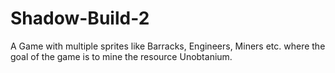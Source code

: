 # Shadow-Build-2
 
A Game with multiple sprites like Barracks, Engineers, Miners etc. where the goal of the game is to mine the resource Unobtanium.
